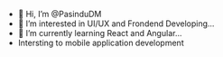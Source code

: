 - 👋 Hi, I’m @PasinduDM
- 👀 I’m interested in UI/UX and Frondend Developing...
- 🌱 I’m currently learning React and Angular...
- Intersting to mobile application development

<!---
PasinduDM/PasinduDM is a ✨ special ✨ repository because its `README.md` (this file) appears on your GitHub profile.
You can click the Preview link to take a look at your changes.
--->
